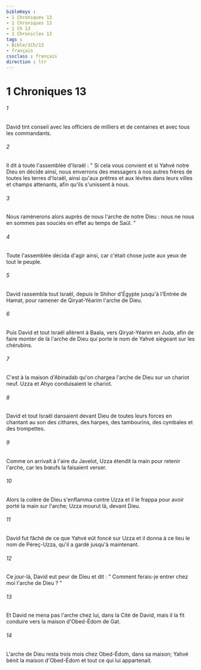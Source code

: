 ```yaml
---
bibleKeys : 
- 1 Chroniques 13
- 1 Chroniques 13
- 1 Ch 13
- 1 Chronicles 13
tags : 
- Bible/1Ch/13
- français
cssclass : français
direction : ltr
---
```


# 1 Chroniques 13

###### 1
David tint conseil avec les officiers de milliers et de centaines et avec tous les commandants. 
###### 2
Il dit à toute l'assemblée d'Israël : " Si cela vous convient et si Yahvé notre Dieu en décide ainsi, nous enverrons des messagers à nos autres frères de toutes les terres d'Israël, ainsi qu'aux prêtres et aux lévites dans leurs villes et champs attenants, afin qu'ils s'unissent à nous. 
###### 3
Nous ramènerons alors auprès de nous l'arche de notre Dieu : nous ne nous en sommes pas souciés en effet au temps de Saül. " 
###### 4
Toute l'assemblée décida d'agir ainsi, car c'était chose juste aux yeux de tout le peuple. 
###### 5
David rassembla tout Israël, depuis le Shihor d'Égypte jusqu'à l'Entrée de Hamat, pour ramener de Qiryat-Yéarim l'arche de Dieu. 
###### 6
Puis David et tout Israël allèrent à Baala, vers Qiryat-Yéarim en Juda, afin de faire monter de là l'arche de Dieu qui porte le nom de Yahvé siégeant sur les chérubins. 
###### 7
C'est à la maison d'Abinadab qu'on chargea l'arche de Dieu sur un chariot neuf. Uzza et Ahyo conduisaient le chariot. 
###### 8
David et tout Israël dansaient devant Dieu de toutes leurs forces en chantant au son des cithares, des harpes, des tambourins, des cymbales et des trompettes. 
###### 9
Comme on arrivait à l'aire du Javelot, Uzza étendit la main pour retenir l'arche, car les bœufs la faisaient verser. 
###### 10
Alors la colère de Dieu s'enflamma contre Uzza et il le frappa pour avoir porté la main sur l'arche; Uzza mourut là, devant Dieu. 
###### 11
David fut fâché de ce que Yahvé eût foncé sur Uzza et il donna à ce lieu le nom de Péreç-Uzza, qu'il a gardé jusqu'à maintenant. 
###### 12
Ce jour-là, David eut peur de Dieu et dit : " Comment ferais-je entrer chez moi l'arche de Dieu ? " 
###### 13
Et David ne mena pas l'arche chez lui, dans la Cité de David, mais il la fit conduire vers la maison d'Obed-Édom de Gat. 
###### 14
L'arche de Dieu resta trois mois chez Obed-Édom, dans sa maison; Yahvé bénit la maison d'Obed-Édom et tout ce qui lui appartenait. 
